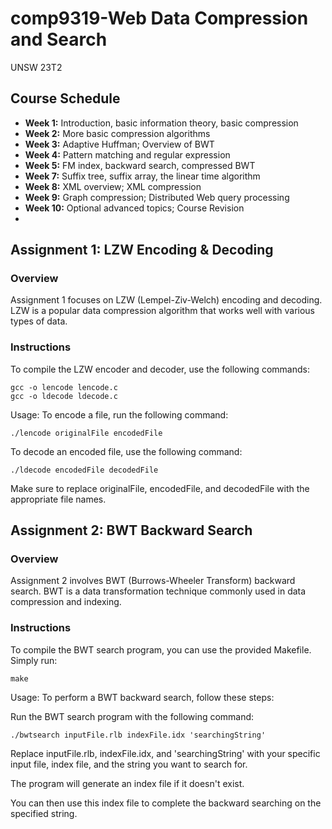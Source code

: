 # comp9319-Web Data Compression and Search
UNSW 23T2

## Course Schedule
- **Week 1:** Introduction, basic information theory, basic compression
- **Week 2:** More basic compression algorithms
- **Week 3:** Adaptive Huffman; Overview of BWT
- **Week 4:** Pattern matching and regular expression
- **Week 5:** FM index, backward search, compressed BWT
- **Week 7:** Suffix tree, suffix array, the linear time algorithm
- **Week 8:** XML overview; XML compression
- **Week 9:** Graph compression; Distributed Web query processing
- **Week 10:** Optional advanced topics; Course Revision
- 

## Assignment 1: LZW Encoding & Decoding

### Overview
Assignment 1 focuses on LZW (Lempel-Ziv-Welch) encoding and decoding. LZW is a popular data compression algorithm that works well with various types of data.

### Instructions
To compile the LZW encoder and decoder, use the following commands:

```shell
gcc -o lencode lencode.c
gcc -o ldecode ldecode.c
```
Usage:
To encode a file, run the following command:
```shell
./lencode originalFile encodedFile
```
To decode an encoded file, use the following command:
```shell
./ldecode encodedFile decodedFile
```
Make sure to replace originalFile, encodedFile, and decodedFile with the appropriate file names.


## Assignment 2: BWT Backward Search

### Overview

Assignment 2 involves BWT (Burrows-Wheeler Transform) backward search. BWT is a data transformation technique commonly used in data compression and indexing.

### Instructions
To compile the BWT search program, you can use the provided Makefile. Simply run:
```
make
```
Usage:
To perform a BWT backward search, follow these steps:

Run the BWT search program with the following command:
```
./bwtsearch inputFile.rlb indexFile.idx 'searchingString'
```
Replace inputFile.rlb, indexFile.idx, and 'searchingString' with your specific input file, index file, and the string you want to search for.

The program will generate an index file if it doesn't exist.

You can then use this index file to complete the backward searching on the specified string.





